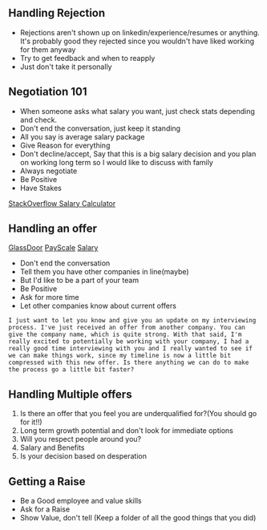 ## Handling Rejection
- Rejections aren't shown up on linkedin/experience/resumes or anything. It's probably good they rejected since you wouldn't have liked working for them anyway  
- Try to get feedback and when to reapply  
- Just don't take it personally

## Negotiation 101
- When someone asks what salary you want, just check stats depending and check.
- Don't end the conversation, just keep it standing
- All you say is average salary package
- Give Reason for everything
- Don't decline/accept, Say that this is a big salary decision and you plan on working long term so I would like to discuss with family
- Always negotiate
- Be Positive
- Have Stakes

[StackOverflow Salary Calculator](https://stackoverflow.com/jobs/salary?utm_source=Iterable&utm_medium=email&utm_campaign=salary-calculator-2018)

## Handling an offer
[GlassDoor](https://www.glassdoor.com/index.htm)
[PayScale](https://www.payscale.com/)
[Salary](https://www.salary.com/)
- Don't end the conversation
- Tell them you have other companies in line(maybe)
- But I'd like to be a part of your team
- Be Positive
- Ask for more time
- Let other companies know about current offers

```I just want to let you know and give you an update on my interviewing process. I've just received an offer from another company. You can give the company name, which is quite strong. With that said, I'm really excited to potentially be working with your company, I had a really good time interviewing with you and I really wanted to see if we can make things work, since my timeline is now a little bit compressed with this new offer. Is there anything we can do to make the process go a little bit faster?```

## Handling Multiple offers
1. Is there an offer that you feel you are underqualified for?(You should go for it!!)
2. Long term growth potential and don't look for immediate options
3. Will you respect people around you?
4. Salary and Benefits
5. Is your decision based on desperation

## Getting a Raise
- Be a Good employee and value skills
- Ask for a Raise
- Show Value, don't tell (Keep a folder of all the good things that you did)